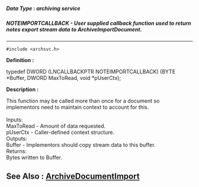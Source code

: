 ##### Data Type : archiving service
##### NOTEIMPORTCALLBACK - User supplied callback function used to return notes export stream data to ArchiveImportDocument.
---
```
#include <archsvc.h>
```

**Definition :**

typedef DWORD (LNCALLBACKPTR NOTEIMPORTCALLBACK)
	(BYTE *Buffer,
	DWORD MaxToRead,
	void *pUserCtx);

**Description :**

This function may be called more than once for a document so implementors need to maintain context to account for this.<br>
<br>
	Inputs:<br>
		MaxToRead - Amount of data requested.<br>
		pUserCtx - Caller-defined context structure.<br>
	Outputs:<br>
		Buffer - Implementors should copy stream data to this buffer.  <br>
	Returns:<br>
		Bytes written to Buffer.


**See Also :**
[ArchiveDocumentImport](/domino-c-api-docs/reference/Func/ArchiveDocumentImport)
---
